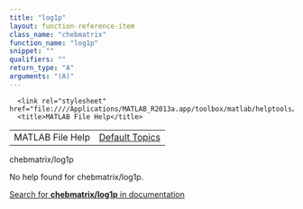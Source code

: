 ```yaml
---
title: "log1p"
layout: function-reference-item
class_name: "chebmatrix"
function_name: "log1p"
snippet: ""
qualifiers: ""
return_type: "A"
arguments: "(A)"
---
```


<html>
   <head>
      <meta http-equiv="Content-Type" content="text/html; charset=utf-8">
   
      <link rel="stylesheet" href="file:////Applications/MATLAB_R2013a.app/toolbox/matlab/helptools/private/helpwin.css">
      <title>MATLAB File Help</title>
   </head>
   <body>
      <!--Single-page help-->
      <table border="0" cellspacing="0" width="100%">
         <tr class="subheader">
            <td class="headertitle">MATLAB File Help</td>
            <td class="subheader-right"><a href="matlab:helpwin">Default Topics</a></td>
         </tr>
      </table>
      <div class="title">chebmatrix/log1p</div>
      <!--No help found-->
      <p>No help found for <span class="helptopic">chebmatrix/log1p</span>.
      </p>
      <p><a href="matlab:docsearch('chebmatrix/log1p')">
            Search for <b>chebmatrix/log1p</b> in documentation
            </a></p>
   </body>
</html>
